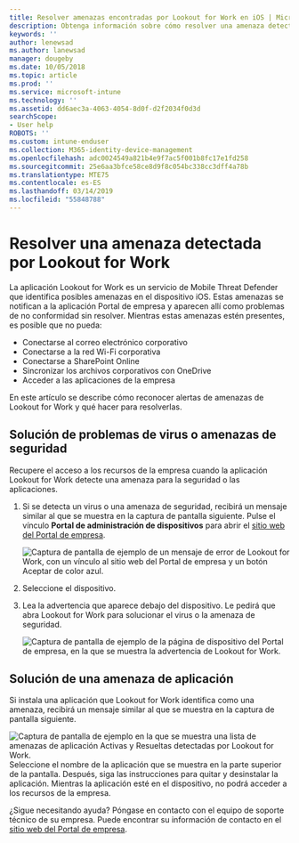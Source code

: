 ```yaml
---
title: Resolver amenazas encontradas por Lookout for Work en iOS | Microsoft Docs
description: Obtenga información sobre cómo resolver una amenaza detectada en el dispositivo iOS mediante la aplicación Lookout for Work.
keywords: ''
author: lenewsad
ms.author: lanewsad
manager: dougeby
ms.date: 10/05/2018
ms.topic: article
ms.prod: ''
ms.service: microsoft-intune
ms.technology: ''
ms.assetid: dd6aec3a-4063-4054-8d0f-d2f2034f0d3d
searchScope:
- User help
ROBOTS: ''
ms.custom: intune-enduser
ms.collection: M365-identity-device-management
ms.openlocfilehash: adc0024549a821b4e9f7ac5f001b8fc17e1fd258
ms.sourcegitcommit: 25e6aa3bfce58ce8d9f8c054bc338cc3dff4a78b
ms.translationtype: MTE75
ms.contentlocale: es-ES
ms.lasthandoff: 03/14/2019
ms.locfileid: "55848788"
---
```

# <a name="resolve-a-threat-found-by-lookout-for-work"></a>Resolver una amenaza detectada por Lookout for Work  

La aplicación Lookout for Work es un servicio de Mobile Threat Defender que identifica posibles amenazas en el dispositivo iOS. Estas amenazas se notifican a la aplicación Portal de empresa y aparecen allí como problemas de no conformidad sin resolver. Mientras estas amenazas estén presentes, es posible que no pueda:

* Conectarse al correo electrónico corporativo
* Conectarse a la red Wi-Fi corporativa
* Conectarse a SharePoint Online
* Sincronizar los archivos corporativos con OneDrive
* Acceder a las aplicaciones de la empresa

En este artículo se describe cómo reconocer alertas de amenazas de Lookout for Work y qué hacer para resolverlas. 

## <a name="troubleshoot-virus-or-security-threat"></a>Solución de problemas de virus o amenazas de seguridad  
Recupere el acceso a los recursos de la empresa cuando la aplicación Lookout for Work detecte una amenaza para la seguridad o las aplicaciones.  

1. Si se detecta un virus o una amenaza de seguridad, recibirá un mensaje similar al que se muestra en la captura de pantalla siguiente. Pulse el vínculo **Portal de administración de dispositivos** para abrir el [sitio web del Portal de empresa](https://portal.manage.microsoft.com/devices).  

    ![Captura de pantalla de ejemplo de un mensaje de error de Lookout for Work, con un vínculo al sitio web del Portal de empresa y un botón Aceptar de color azul.](./media/mtd-go-to-device-management-portal-android.png)  

2. Seleccione el dispositivo.  
3. Lea la advertencia que aparece debajo del dispositivo. Le pedirá que abra Lookout for Work para solucionar el virus o la amenaza de seguridad.     

    ![Captura de pantalla de ejemplo de la página de dispositivo del Portal de empresa, en la que se muestra la advertencia de Lookout for Work.](./media/CP-lookout-virus-banner-1808.png)  

## <a name="troubleshoot-an-app-threat"></a>Solución de una amenaza de aplicación   
Si instala una aplicación que Lookout for Work identifica como una amenaza, recibirá un mensaje similar al que se muestra en la captura de pantalla siguiente.  

![Captura de pantalla de ejemplo en la que se muestra una lista de amenazas de aplicación Activas y Resueltas detectadas por Lookout for Work.](./media/ios-lfw-threat-example.png)    
Seleccione el nombre de la aplicación que se muestra en la parte superior de la pantalla. Después, siga las instrucciones para quitar y desinstalar la aplicación. Mientras la aplicación esté en el dispositivo, no podrá acceder a los recursos de la empresa.    

¿Sigue necesitando ayuda? Póngase en contacto con el equipo de soporte técnico de su empresa. Puede encontrar su información de contacto en el [sitio web del Portal de empresa](https://go.microsoft.com/fwlink/?linkid=2010980).    

